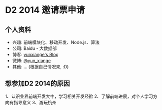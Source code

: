 # D2 2014 邀请票申请

## 个人资料

- 兴趣: 前端模块化、移动开发、Node.js、算法
- 公司: Baidu - 大数据部
- 博客: [yunxiange's Blog](http://www.cnblogs.com/xiaoyunxiao)
- 微博: [@yun_xiange](http://weibo.com/xiaoyunxiao1991/)
- 其他: ... (根据自己情况来, :D)

## 想参加D2 2014的原因

 1、认识业界前端开发大牛，学习相关开发经验
 2、了解前端进展，对个人学习方向有指导意义
 3、游玩杭州